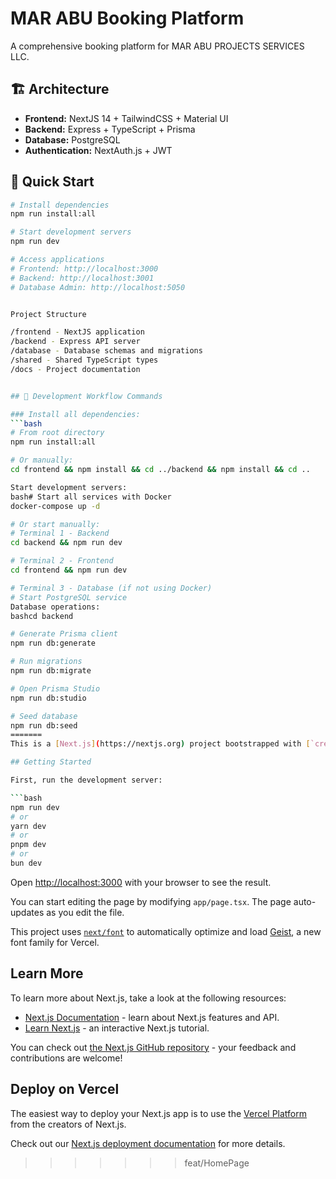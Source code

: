 # MAR ABU Booking Platform

A comprehensive booking platform for MAR ABU PROJECTS SERVICES LLC.

## 🏗️ Architecture
- **Frontend:** NextJS 14 + TailwindCSS + Material UI
- **Backend:** Express + TypeScript + Prisma
- **Database:** PostgreSQL
- **Authentication:** NextAuth.js + JWT

## 🚀 Quick Start
```bash
# Install dependencies
npm run install:all

# Start development servers
npm run dev

# Access applications
# Frontend: http://localhost:3000
# Backend: http://localhost:3001
# Database Admin: http://localhost:5050


Project Structure

/frontend - NextJS application
/backend - Express API server
/database - Database schemas and migrations
/shared - Shared TypeScript types
/docs - Project documentation


## 🔄 Development Workflow Commands

### Install all dependencies:
```bash
# From root directory
npm run install:all

# Or manually:
cd frontend && npm install && cd ../backend && npm install && cd ..

Start development servers:
bash# Start all services with Docker
docker-compose up -d

# Or start manually:
# Terminal 1 - Backend
cd backend && npm run dev

# Terminal 2 - Frontend
cd frontend && npm run dev

# Terminal 3 - Database (if not using Docker)
# Start PostgreSQL service
Database operations:
bashcd backend

# Generate Prisma client
npm run db:generate

# Run migrations
npm run db:migrate

# Open Prisma Studio
npm run db:studio

# Seed database
npm run db:seed
=======
This is a [Next.js](https://nextjs.org) project bootstrapped with [`create-next-app`](https://nextjs.org/docs/app/api-reference/cli/create-next-app).

## Getting Started

First, run the development server:

```bash
npm run dev
# or
yarn dev
# or
pnpm dev
# or
bun dev
```

Open [http://localhost:3000](http://localhost:3000) with your browser to see the result.

You can start editing the page by modifying `app/page.tsx`. The page auto-updates as you edit the file.

This project uses [`next/font`](https://nextjs.org/docs/app/building-your-application/optimizing/fonts) to automatically optimize and load [Geist](https://vercel.com/font), a new font family for Vercel.

## Learn More

To learn more about Next.js, take a look at the following resources:

- [Next.js Documentation](https://nextjs.org/docs) - learn about Next.js features and API.
- [Learn Next.js](https://nextjs.org/learn) - an interactive Next.js tutorial.

You can check out [the Next.js GitHub repository](https://github.com/vercel/next.js) - your feedback and contributions are welcome!

## Deploy on Vercel

The easiest way to deploy your Next.js app is to use the [Vercel Platform](https://vercel.com/new?utm_medium=default-template&filter=next.js&utm_source=create-next-app&utm_campaign=create-next-app-readme) from the creators of Next.js.

Check out our [Next.js deployment documentation](https://nextjs.org/docs/app/building-your-application/deploying) for more details.
>>>>>>> feat/HomePage
